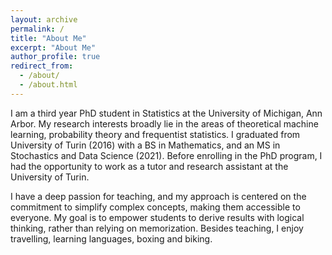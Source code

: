 ```yaml
---
layout: archive
permalink: /
title: "About Me"
excerpt: "About Me"
author_profile: true
redirect_from: 
  - /about/
  - /about.html
---
```


I am a third year PhD student in Statistics at the University of Michigan, Ann Arbor. My research interests broadly lie in the areas of theoretical machine learning, probability theory and frequentist statistics. I graduated from University of Turin (2016) with a BS in Mathematics, and an MS in Stochastics and Data Science (2021). Before enrolling in the PhD program, I had the opportunity to work as a tutor and research assistant at the University of Turin. 

I have a deep passion for teaching, and my approach is centered on the commitment to simplify complex concepts, making them accessible to everyone. My goal is to empower students to derive results with logical thinking, rather than relying on memorization. Besides teaching, I enjoy travelling, learning languages, boxing and biking.

<!-- This is a comment in Markdown
**Research**
My favourite 
$$
\begin{align}\label{eq:hello}
\delta \int_{t_0}^{t_1} \mathcal{L}(q, \dot{q}, t) \mathrm{d} t=0
\end{align}
$$

In equation $\ref{eq:hello}$ and $\mathbf{E}(X\mid Y=1)$
 -->

